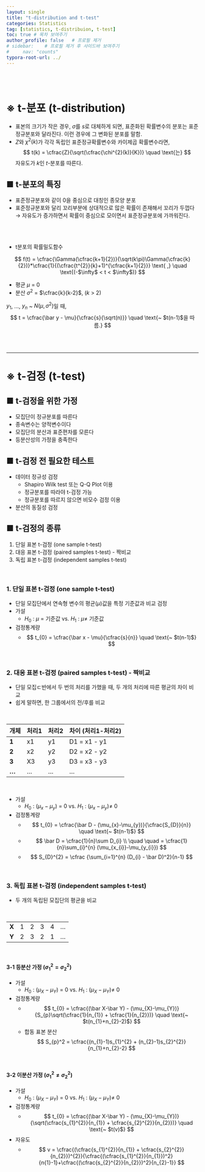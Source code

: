```yaml
---
layout: single
title: "t-distribution and t-test"
categories: Statistics
tag: [statistics, t-distribuion, t-test]
toc: true # 목차 보여주기
author_profile: false   # 프로필 제거
# sidebar:    # 프로필 제거 후 사이드바 보여주기
#     nav: "counts"
typora-root-url: ../
---
```

<br><br>

# **※ t-분포 (t-distribution)**

- 표본의 크기가 작은 경우, $\sigma$를 $s$로 대체하게 되면, 표준화된 확률변수의 분포는 표준정규분포와 달라진다. 이런 경우에 그 변화된 분포를 말함.
- $Z$와 $\chi^{2}(k)$가 각각 독립인 표준정규확률변수와 카이제곱 확률변수라면,<br>
$$
t(k) = \cfrac{Z}{\sqrt(\cfrac{\chi^{2}(k)}{K})} \quad \text{는}
$$
자유도가 $k$인 $t$-분포를 따른다.

## ■ t-분포의 특징
- 표준정규분포와 같이 0을 중심으로 대칭인 종모양 분포
- 표준정규분포와 달리 꼬리부분에 상대적으로 많은 확률이 존재해서 꼬리가 두껍다<br>
  → 자유도가 증가하면서 확률이 중심으로 모이면서 표준정규분포에 가까워진다.
<br>
<br>

- t분포의 확률밀도함수
  
$$
f(t) = \cfrac{\Gamma(\cfrac{k+1}{2})}{\sqrt(k\pi)\Gamma(\cfrac{k}{2})}*\cfrac{1}{(\cfrac{t^{2}}{k}+1)^{\cfrac{k+1}{2}}} \text{ ,} \quad \text{(-$\infty$ < t < $\infty$)}
$$

- 평균 $\mu$ = 0
- 분산 $\sigma^2$ = $\cfrac{k}{k-2}$, ($k$ > 2)

$y_{1}$, ..., $y_{n}$ ~ $N(\mu, \sigma^{2})$일 때, <br>
$$
t = \cfrac{\bar y - \mu}{\cfrac{s}{\sqrt(n)}} \quad \text{~ $t(n-1)$을 따름.}
$$

<br>
<br>

------

# **※ t-검정 (t-test)**
## ■ t-검정을 위한 가정
- 모집단이 정규분포를 따른다
- 종속변수는 양적변수이다
- 모집단의 분산과 표준편차를 모른다
- 등분산성의 가정을 충족한다

## ■ t-검정 전 필요한 테스트
- 데이터 정규성 검정
    - Shapiro Wilk test 또는 Q-Q Plot 이용
    - 정규분포를 따라야 t-검정 가능
    - 정규분포를 따르지 않으면 비모수 검정 이용
- 분산의 동질성 검정

## ■ t-검정의 종류
1. 단일 표본 t-검정 (one sample t-test)
2. 대응 표본 t-검정 (paired samples t-test) - 짝비교
3. 독립 표본 t-검정 (independent samples t-test)

<br>

### 1. 단일 표본 t-검정 (one sample t-test)
- 단일 모집단에서 연속형 변수의 평균($\mu$)값을 특정 기준값과 비교 검정
- 가설
  - $H_{0}$ : $\mu$ = 기준값 vs. $H_{1}$ : $\mu \ne$ 기준값
- 검정통계량
  - $$
    t_{0} = \cfrac{\bar x - \mu}{\cfrac{s}{n}} \quad \text{~ $t(n-1)$}
    $$

<br>

### 2. 대응 표본 t-검정 (paired samples t-test) - 짝비교
- 단일 모집ㄷ반에서 두 번의 처리를 가했을 때, 두 개의 처리에 따른 평균의 차이 비교
- 쉽게 말하면, 한 그룹에서의 전/후를 비교

<br>

| **개체** | **처리1** | **처리2** | **차이 (처리1-처리2)** |
|--------|---------|---------|------------------|
| **1**  | x1      | y1      | D1 = x1 - y1     |
| **2**  | x2      | y2      | D2 = x2 - y2     |
| **3**  | X3      | y3      | D3 = x3 - y3     |
| **…**  | …       | …       | …                |

<br>

- 가설
  - $H_{0}$ : $(\mu_{x}-\mu_{y})$ = 0 vs. $H_{1}$ : $(\mu_{x}-\mu_{y}) \ne$ 0
- 검정통계량
  - $$
    t_{0} = \cfrac{\bar D - (\mu_{x}-\mu_{y})}{\cfrac{S_{D}}{n}} \quad \text{~ $t(n-1)$}
    $$
  - $$
    \bar D = \cfrac{1}{n}\sum D_{i} \\
    \quad \quad =  \cfrac{1}{n}\sum_{i}^{n} (\mu_{x_{i}}-\mu_{y_{i}})
    $$
  - $$
    S_{D}^{2} = \cfrac {\sum_{i=1}^{n} (D_{i} - \bar D)^2}{n-1}
    $$

<br>

### 3. 독립 표본 t-검정 (independent samples t-test)
- 두 개의 독립된 모집단의 평균을 비교

<br>

|       |   |   |   |   |   |
|-------|---|---|---|---|---|
| **X** | 1 | 2 | 3 | 4 | … |
| **Y** | 2 | 3 | 2 | 1 | … |

<br>

#### 3-1 등분산 가정 ($\sigma_{1}^{2} = \sigma_{2}^{2}$)

- 가설
  - $H_{0}$ : $(\mu_{X}-\mu_{Y})$ = 0 vs. $H_{1}$ : $(\mu_{X}-\mu_{Y}) \ne$ 0
- 검정통계량
  - $$
    t_{0} = \cfrac{(\bar X-\bar Y) - (\mu_{X}-\mu_{Y})}{S_{p}\sqrt(\cfrac{1}{n_{1}} + \cfrac{1}{n_{2}})} \quad \text{~ $t(n_{1}+n_{2}-2)$}
    $$
  - 합동 표본 분산
    $$
    S_{p}^2 = \cfrac{(n_{1}-1)s_{1}^{2} + (n_{2}-1)s_{2}^{2}}{n_{1}+n_{2}-2}
    $$
<br>

#### 3-2 이분산 가정 ($\sigma_{1}^{2} \ne \sigma_{2}^{2}$)

- 가설
  - $H_{0}$ : $(\mu_{X}-\mu_{Y})$ = 0 vs. $H_{1}$ : $(\mu_{X}-\mu_{Y}) \ne$ 0
- 검정통계량
  - $$
    t_{0} = \cfrac{(\bar X-\bar Y) - (\mu_{X}-\mu_{Y})}{\sqrt(\cfrac{s_{1}^{2}}{n_{1}} + \cfrac{s_{2}^{2}}{n_{2}})} \quad \text{~ $t(v)$}
    $$
- 자유도
  - $$
    v = \cfrac{(\cfrac{s_{1}^{2}}{n_{1}} + \cfrac{s_{2}^{2}}{n_{2}})^{2}}{\cfrac{(\cfrac{s_{1}^{2}}{n_{1}})^2}{n{1}-1}+\cfrac{(\cfrac{s_{2}^{2}}{n_{2}})^2}{n_{2}-1}}
    $$